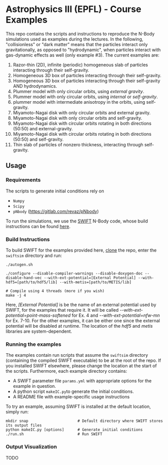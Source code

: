 # Astrophysics III (EPFL) - Course Examples
This repo contains the scripts and instructions to reproduce the N-Body simulations used as examples during the lectures.
In the following, "collisionless" or "dark matter" means that the particles interact only gravitationally, as opposed to
"hydrodynamic", when particles interact with gas-dynamic effects as well (only example #3).
The current examples are:
1. Razor-thin (2D), infinite (periodic) homogeneous slab of particles interacting through their self-gravity.
2. Homogeneous 3D box of particles interacting through their self-gravity.
3. Homogeneous 3D box of particles interacting through their self-gravity AND hydrodynamics.
4. Plummer model with only circular orbits, using *external gravity*.
5. Plummer model with only circular orbits, using *internal* or *self-gravity*.
6. plummer model with intermediate anisotropy in the orbits, using self-gravity.
7. Miyamoto-Nagai disk with only circular orbits and external gravity.
8. Miyamoto-Nagai disk with only circular orbits and self-gravity.
9. Miyamoto-Nagai disk with circular orbits rotating in both directions (50:50) and external-gravity.
10. Miyamoto-Nagai disk with circular orbits rotating in both directions (50:50) and self-gravity.
11. Thin slab of particles of nonzero thickness, interacting through self-gravity.

## Usage

### Requirements
The scripts to generate initial conditions rely on
* `Numpy`
* `Scipy`
* `pNbody` (https://gitlab.com/revaz/pNbody)

To run the simulations, we use the [SWIFT](https://swift.dur.ac.uk/) N-Body code, whose build instructions can be found [here](https://swift.dur.ac.uk/docs/GettingStarted/compiling_code.html).

### Build Instructions
To build SWIFT for the examples provided here, [clone](https://gitlab.cosma.dur.ac.uk/swift/swiftsim.git) the repo, enter the `swiftsim` directory and run:
```
./autogen.sh

./configure --disable-compiler-warnings --disable-doxygen-doc --disable-hand-vec --with-ext-potential=[External Potential] --with-hdf5=[path/to/hdf5/lib] --with-metis=[path/to/METIS/lib]

# Compile using 4 threads (more if you wish)
make -j 4
```
Here, *[External Potential]* is be the name of an external potential used by SWIFT, for the examples that require it. It will be called *--with-ext-potential=point-mass-softened* for Ex. 4 and *--with-ext-potential=nfw-mn* for Ex. 7-10. For the other examples, it can be either one since the external potential will be disabled at runtime. The location of the *hdf5* and *metis* libraries are system-dependent.

### Running the examples
The examples contain run scripts that assume the `swiftsim` directory (containing the compiled SWIFT executable) to be at the root of the repo. If you installed SWIFT elsewhere, please change the location at the start of the scripts.
Furthermore, each example directory contains:
* A SWIFT parameter file `params.yml` with appropriate options for the example in question.
* A python script `makeIC.py`to generate the initial conditions.
* A README file with example-specific usage instructions

To try an example, assuming SWIFT is installed at the default location, simply run:
```
mkdir snap                      # Default directory where SWIFT stores its output files
python makeIC.py [options]      # Generate initial conditions
./run.sh                        # Run SWIFT
```

### Output Visualization
TODO
